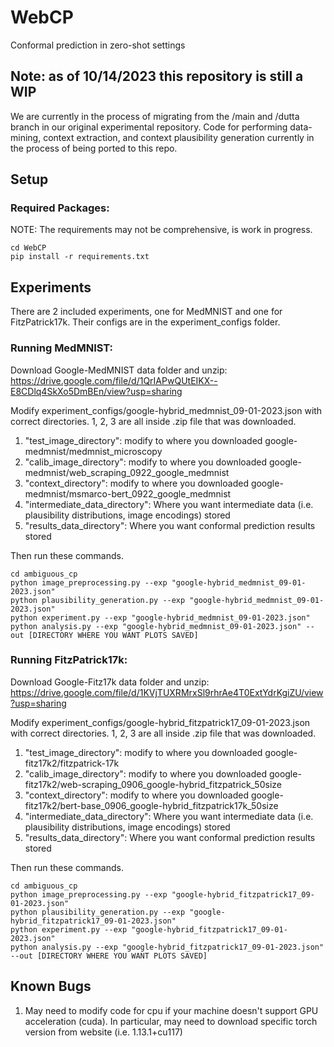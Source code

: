 # WebCP
Conformal prediction in zero-shot settings

## Note: as of 10/14/2023 this repository is still a WIP 
We are currently in the process of migrating from the /main and /dutta branch in our original experimental repository. Code for performing data-mining, context extraction, and context plausibility generation currently in the process of being ported to this repo.

## Setup

### Required Packages:
NOTE: The requirements may not be comprehensive, is work in progress.
```
cd WebCP
pip install -r requirements.txt
```

## Experiments

There are 2 included experiments, one for MedMNIST and one for FitzPatrick17k. Their configs are in the experiment_configs folder.

### Running MedMNIST:

Download Google-MedMNIST data folder and unzip: https://drive.google.com/file/d/1QrIAPwQUtEIKX--E8CDlq4SkXo5DmBEn/view?usp=sharing  

Modify experiment_configs/google-hybrid_medmnist_09-01-2023.json with correct directories. 1, 2, 3 are all inside .zip file that was downloaded.
1. "test_image_directory": modify to where you downloaded google-medmnist/medmnist_microscopy
2. "calib_image_directory": modify to where you downloaded google-medmnist/web_scraping_0922_google_medmnist
3. "context_directory": modify to where you downloaded google-medmnist/msmarco-bert_0922_google_medmnist
4. "intermediate_data_directory": Where you want intermediate data (i.e. plausibility distributions, image encodings) stored
5. "results_data_directory": Where you want conformal prediction results stored

Then run these commands.
```
cd ambiguous_cp
python image_preprocessing.py --exp "google-hybrid_medmnist_09-01-2023.json"
python plausibility_generation.py --exp "google-hybrid_medmnist_09-01-2023.json"
python experiment.py --exp "google-hybrid_medmnist_09-01-2023.json"
python analysis.py --exp "google-hybrid_medmnist_09-01-2023.json" --out [DIRECTORY WHERE YOU WANT PLOTS SAVED]
```

### Running FitzPatrick17k:

Download Google-Fitz17k data folder and unzip: https://drive.google.com/file/d/1KVjTUXRMrxSl9rhrAe4T0ExtYdrKgiZU/view?usp=sharing 

Modify experiment_configs/google-hybrid_fitzpatrick17_09-01-2023.json with correct directories. 1, 2, 3 are all inside .zip file that was downloaded.
1. "test_image_directory": modify to where you downloaded google-fitz17k2/fitzpatrick-17k
2. "calib_image_directory": modify to where you downloaded google-fitz17k2/web-scraping_0906_google-hybrid_fitzpatrick_50size
3. "context_directory": modify to where you downloaded google-fitz17k2/bert-base_0906_google-hybrid_fitzpatrick17k_50size
4. "intermediate_data_directory": Where you want intermediate data (i.e. plausibility distributions, image encodings) stored
5. "results_data_directory": Where you want conformal prediction results stored

Then run these commands.
```
cd ambiguous_cp
python image_preprocessing.py --exp "google-hybrid_fitzpatrick17_09-01-2023.json"
python plausibility_generation.py --exp "google-hybrid_fitzpatrick17_09-01-2023.json"
python experiment.py --exp "google-hybrid_fitzpatrick17_09-01-2023.json"
python analysis.py --exp "google-hybrid_fitzpatrick17_09-01-2023.json" --out [DIRECTORY WHERE YOU WANT PLOTS SAVED]
```

## Known Bugs

1. May need to modify code for cpu if your machine doesn't support GPU acceleration (cuda). In particular, may need to download specific torch version from website (i.e. 1.13.1+cu117)
